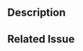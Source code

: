 ## Description

<!-- Add a description of the changes introduced by this PR -->

## Related Issue

<!-- If this PR is related to an issue, provide the issue number or a brief description -->
